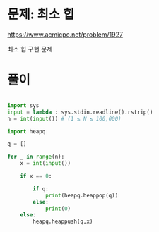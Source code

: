 # 문제: 최소 힙  
https://www.acmicpc.net/problem/1927

최소 힙 구현 문제
# 풀이
``` python

import sys
input = lambda : sys.stdin.readline().rstrip()
n = int(input()) # (1 ≤ N ≤ 100,000)

import heapq

q = []

for _ in range(n):
    x = int(input())

    if x == 0:

        if q:
            print(heapq.heappop(q))
        else:
            print(0)
    else:
        heapq.heappush(q,x)


```
